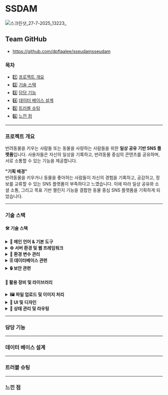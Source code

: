 # SSDAM
![스크린샷_27-7-2025_13223_](https://github.com/user-attachments/assets/7e10324a-9e41-4b6d-97f4-7fe313ebcca0)

## Team GitHub
- https://github.com/dpflaalee/sseudamsseudam

### 목차
- 1️⃣ [프로젝트 개요](#프로젝트-개요)
- 2️⃣ [기술 스택](#기술-스택)
- 3️⃣ [담당 기능](#담당-기능)
- 4️⃣ [데이터 베이스 설계](#데이터-베이스-설계)
- 5️⃣ [트러블 슈팅](#트러블-슈팅)
- 6️⃣ [느낀 점](#느낀-점)
<hr/>

### 프로젝트 개요
반려동물을 키우는 사람들 또는 동물을 사랑하는 사람들을 위한 **일상 공유 기반 SNS 플랫폼**입니다.
사용자들은 자신의 일상을 기록하고, 반려동물 중심의 콘텐츠를 공유하며, 서로 소통할 수 있는 기능을 제공합니다.

**"기획 배경"** <br/>
반려동물을 키우거나 동물을 좋아하는 사람들이 자신의 경험을 기록하고, 공감하고, 정보를 교류할 수 있는 SNS 플랫폼이 부족하다고 느꼈습니다.
이에 따라 일상 공유와 소셜 소통, 그리고 목표 기반 챌린지 기능을 결합한 동물 중심 SNS 플랫폼을 기획하게 되었습니다.
<hr/>

### 기술 스택

#### 🛠️ 기술 스택
<details>
  <summary><strong>📌 메인 언어 & 기본 도구</strong></summary>
  • Node.js 1.0.0 <br/>
  • React 18.3.1 <br/>
  • JavaScript
</details>
<details>
  <summary><strong>⚙️ 서버 환경 및 웹 프레임워크</strong></summary>
  • Express 5.1.0 <br/>
  • Next.js 13.4.13 <br/>
  • Nodemon 2.0.22
</details>
<details>
  <summary><strong>📁 환경 변수 관리</strong></summary>
  • dotenv 16.5.0 
</details>
<details>
  <summary><strong>🗄️ 데이터베이스 관련</strong></summary>
  • MySQL 3.14.1 <br/>
  • Sequelize 6.37.7 <br/>
  • Sequelize CLI 6.6.3 <br/>
  • Axios 1.9.0
</details>
<details>
  <summary><strong>🔒 보안 관련</strong></summary>
  • bcrypt 6.0.0 <br/>
  • passport 0.7.0 <br/>
  • passport-local 1.0.0 <br/>
  • CORS 2.8.5
</details>

#### 🧰 활용 장비 및 라이브러리
<details>
  <summary><strong>🖼️ 파일 업로드 및 이미지 처리</strong></summary>
  • Multer 2.0.1 <br/>
  • react-slick 0.30.3
</details>
<details>
  <summary><strong>🎨 UI 및 디자인</strong></summary>
  • Ant Design 4.24.16 <br/>
  • ant-design/icons 6.0.0 <br/>
  • styled-components 5.3.11 <br/>
  • react-calendar 6.0.0 <br/>
  • react-cookie 8.0.1
</details>
<details>
  <summary><strong>🔄 상태 관리 및 라우팅</strong></summary>
  • Redux 4.0.5 <br/>
  • Redux-Saga 1.1.3 <br/>
  • react-redux 8.0.5 <br/>
  • next-redux-wrapper 7.0.0 <br/>
  • react-router-dom 7.6.2
</details>
<hr/>

### 담당 기능

<hr/>

### 데이터 베이스 설계

<hr/>

### 트러블 슈팅

<hr/>

### 느낀 점
